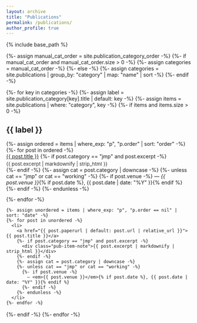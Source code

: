 ```yaml
---
layout: archive
title: "Publications"
permalink: /publications/
author_profile: true
---
```


{% include base_path %}

<style>
  ul.pub-list { list-style: none; margin: 0 0 1rem 0; padding: 0; }
  ul.pub-list li { margin: 0 0 .75rem 0; }
  .pub-item-note { margin-top:.25rem; font-size:.95em; opacity:.9; }
</style>

{%- assign manual_cat_order = site.publication_category_order -%}
{%- if manual_cat_order and manual_cat_order.size > 0 -%}
  {%- assign categories = manual_cat_order -%}
{%- else -%}
  {%- assign categories = site.publications | group_by: "category" | map: "name" | sort -%}
{%- endif -%}

{%- for key in categories -%}
  {%- assign label = site.publication_category[key].title | default: key -%}
  {%- assign items = site.publications | where: "category", key -%}
  {%- if items and items.size > 0 -%}
  <h2 id="{{ key | slugify }}">{{ label }}</h2>

  <ul class="pub-list">
    {%- assign ordered = items | where_exp: "p", "p.order" | sort: "order" -%}
    {%- for post in ordered -%}
      <li>
        <a href="{{ post.paperurl | default: post.url | relative_url }}">{{ post.title }}</a>
        {%- if post.category == "jmp" and post.excerpt -%}
          <div class="pub-item-note">{{ post.excerpt | markdownify | strip_html }}</div>
        {%- endif -%}
        {%- assign cat = post.category | downcase -%}
        {%- unless cat == "jmp" or cat == "working" -%}
          {%- if post.venue -%}
            — <em>{{ post.venue }}</em>{% if post.date %}, {{ post.date | date: "%Y" }}{% endif %}
          {%- endif -%}
        {%- endunless -%}
      </li>
    {%- endfor -%}

    {%- assign unordered = items | where_exp: "p", "p.order == nil" | sort: "date" -%}
    {%- for post in unordered -%}
      <li>
        <a href="{{ post.paperurl | default: post.url | relative_url }}">{{ post.title }}</a>
        {%- if post.category == "jmp" and post.excerpt -%}
          <div class="pub-item-note">{{ post.excerpt | markdownify | strip_html }}</div>
        {%- endif -%}
        {%- assign cat = post.category | downcase -%}
        {%- unless cat == "jmp" or cat == "working" -%}
          {%- if post.venue -%}
            — <em>{{ post.venue }}</em>{% if post.date %}, {{ post.date | date: "%Y" }}{% endif %}
          {%- endif -%}
        {%- endunless -%}
      </li>
    {%- endfor -%}
  </ul>
  {%- endif -%}
{%- endfor -%}
